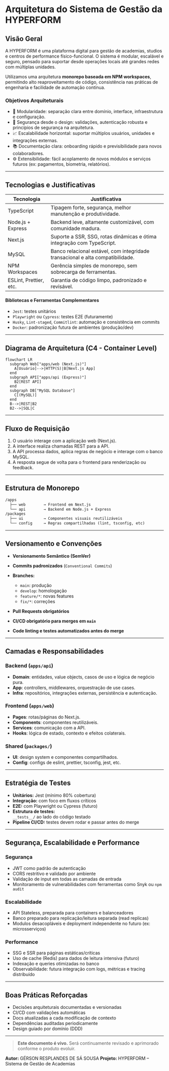 # Arquitetura do Sistema de Gestão da HYPERFORM

## Visão Geral

A HYPERFORM é uma plataforma digital para gestão de academias, studios e centros de performance físico-funcional. O sistema é modular, escalável e seguro, pensado para suportar desde operações locais até grandes redes com múltiplas unidades.

Utilizamos uma arquitetura **monorepo baseada em NPM workspaces**, permitindo alto reaproveitamento de código, consistência nas práticas de engenharia e facilidade de automação contínua.

### Objetivos Arquiteturais

- 🧩 Modularidade: separação clara entre domínio, interface, infraestrutura e configuração.
- 🔐 Segurança desde o design: validações, autenticação robusta e princípios de segurança na arquitetura.
- 📈 Escalabilidade horizontal: suportar múltiplos usuários, unidades e integrações externas.
- 📚 Documentação clara: onboarding rápido e previsibilidade para novos colaboradores.
- ⚙️ Extensibilidade: fácil acoplamento de novos módulos e serviços futuros (ex: pagamentos, biometria, relatórios).

---

## Tecnologias e Justificativas

| Tecnologia             | Justificativa                                                                  |
| ---------------------- | ------------------------------------------------------------------------------ |
| TypeScript             | Tipagem forte, segurança, melhor manutenção e produtividade.                   |
| Node.js + Express      | Backend leve, altamente customizável, com comunidade madura.                   |
| Next.js                | Suporte a SSR, SSG, rotas dinâmicas e ótima integração com TypeScript.         |
| MySQL                  | Banco relacional estável, com integridade transacional e alta compatibilidade. |
| NPM Workspaces         | Gerência simples de monorepo, sem sobrecarga de ferramentas.                   |
| ESLint, Prettier, etc. | Garantia de código limpo, padronizado e revisável.                             |

#### Bibliotecas e Ferramentas Complementares

- `Jest`: testes unitários
- `Playwright` ou `Cypress`: testes E2E (futuramente)
- `Husky`, `Lint-staged`, `Commitlint`: automação e consistência em commits
- `Docker`: padronização futura de ambientes (produção/dev)

---

## Diagrama de Arquitetura (C4 - Container Level)

```mermaid
flowchart LR
  subgraph Web["apps/web (Next.js)"]
    A[Usuário]-->|HTTP(S)|B[Next.js App]
  end
  subgraph API["apps/api (Express)"]
    B2[REST API]
  end
  subgraph DB["MySQL Database"]
    C[(MySQL)]
  end
  B-->|REST|B2
  B2-->|SQL|C
```

---

## Fluxo de Requisição

1. O usuário interage com a aplicação web (Next.js).
2. A interface realiza chamadas REST para a API.
3. A API processa dados, aplica regras de negócio e interage com o banco MySQL.
4. A resposta segue de volta para o frontend para renderização ou feedback.

---

## Estrutura de Monorepo

```txt
/apps
  ├── web        → Frontend em Next.js
  └── api        → Backend em Node.js + Express
/packages
  ├── ui         → Componentes visuais reutilizáveis
  └── config     → Regras compartilhadas (lint, tsconfig, etc)
```

---

## Versionamento e Convenções

- **Versionamento Semântico (SemVer)**
- **Commits padronizados** (`Conventional Commits`)
- **Branches:**
  - `main`: produção
  - `develop`: homologação
  - `feature/*`: novas features
  - `fix/*`: correções

- **Pull Requests obrigatórios**
- **CI/CD obrigatório para merges em `main`**
- **Code linting e testes automatizados antes do merge**

---

## Camadas e Responsabilidades

### Backend (`apps/api`)

- **Domain**: entidades, value objects, casos de uso e lógica de negócio pura.
- **App**: controllers, middlewares, orquestração de use cases.
- **Infra**: repositórios, integrações externas, persistência e autenticação.

### Frontend (`apps/web`)

- **Pages**: rotas/páginas do Next.js.
- **Components**: componentes reutilizáveis.
- **Services**: comunicação com a API.
- **Hooks**: lógica de estado, contexto e efeitos colaterais.

### Shared (`packages/`)

- **UI**: design system e componentes compartilhados.
- **Config**: configs de eslint, prettier, tsconfig, jest, etc.

---

## Estratégia de Testes

- **Unitários:** Jest (mínimo 80% cobertura)
- **Integração:** com foco em fluxos críticos
- **E2E:** com Playwright ou Cypress (futuro)
- **Estrutura de testes:**  
  `__tests__/` ao lado do código testado
- **Pipeline CI/CD:** testes devem rodar e passar antes do merge

---

## Segurança, Escalabilidade e Performance

### Segurança

- JWT como padrão de autenticação
- CORS restritivo e validado por ambiente
- Validação de input em todas as camadas de entrada
- Monitoramento de vulnerabilidades com ferramentas como Snyk ou `npm audit`

### Escalabilidade

- API Stateless, preparada para containers e balanceadores
- Banco preparado para replicação/leitura separada (read replicas)
- Modulos desacopláveis e deployment independente no futuro (ex: microsserviços)

### Performance

- SSG e SSR para páginas estáticas/críticas
- Uso de cache (Redis) para dados de leitura intensiva (futuro)
- Indexação e queries otimizadas no banco
- Observabilidade: futura integração com logs, métricas e tracing distribuído

---

## Boas Práticas Reforçadas

- Decisões arquiteturais documentadas e versionadas
- CI/CD com validações automáticas
- Docs atualizadas a cada modificação de contexto
- Dependências auditadas periodicamente
- Design guiado por domínio (DDD)

---

> **Este documento é vivo.** Será continuamente revisado e aprimorado conforme o produto evoluir.

**Autor:** GÉRSON RESPLANDES DE SÁ SOUSA
**Projeto:** HYPERFORM – Sistema de Gestão de Academias
